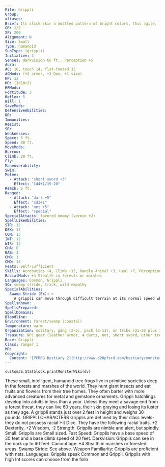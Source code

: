 ```yaml
---
File: Grippli
Group: 
aliases: 
Brief: Its slick skin a mottled pattern of bright colors, this agile, frog-like humanoid carries a bow and wears leather armor.
CR: 1/2
XP: 200
Alignment: N
Size: Small
Type: humanoid
SubType: (grippli)
Initiative: 3
Senses: darkvision 60 ft.; Perception +5
Aura: 
AC: 16, touch 14, flat-footed 13
ACMods: (+2 armor, +3 Dex, +1 size)
HP: 12
HD: (1d10+2)
HPMods: 
Fortitude: 3
Reflex: 5
Will: 1
SaveMods: 
DefensiveAbilities: 
DR: 
Immunities: 
Resist: 
SR: 
Weaknesses: 
Space: 5 ft.
Speed: 30 ft.
MoveMods: 
Burrow: 
Climb: 20 ft.
Fly: 
Maneuverability: 
Swim: 
Melee: 
  - Attack: "short sword +3"
    Effect: "1d4+1/19-20"
Reach: 5 ft.
Ranged: 
  - Attack: "dart +5"
    Effect: "1d3+1"
  - Attack: "net +5"
    Effect: "special"
SpecialAttacks: favored enemy (vermin +2)
SpellLikeAbilities: 
STR: 12
DEX: 17
CON: 13
INT: 12
WIS: 12
CHA: 8
BAB: 1
CMB: 1
CMD: 14
Feats: Self-Sufficient
Skills: Acrobatics +4, Climb +13, Handle Animal +3, Heal +7, Perception +5, Stealth +11 (+15 in forests or marshes), Survival +7
RacialMods: +4 Stealth in forests or marshes
Languages: Common, Grippli
SQ: swamp stride, track, wild empathy
SpecialAbilities:
  Swamp Stride (Ex): >
    A grippli can move through difficult terrain at its normal speed while within a swamp. Magically altered terrain affects a grippli normally.
SpellsKnown: 
SpellsPrepared: 
SpellDomains: 
Bloodline: 
Environment: forest/swamp (coastal)
Temperature: warm
Organization: solitary, gang (2-5), pack (6-11), or tribe (21-30 plus 1 cleric leader of 3rd level)
Treasure: NPC gear (leather armor, 4 darts, net, short sword, other treasure)
Race: Grippli
Class: ranger 1
MR: 
Copyright:
  Content: '[PFRPG Bestiary 2](http://www.d20pfsrd.com/bestiary/monster-listings/humanoids/grippli)'
---
```

```dataviewjs
customJS.Statblock.printMonsterWiki(dv)
```
These small, intelligent, humanoid tree frogs live in primitive societies deep in the forests and marshes of the world. They hunt giant insects and eat fruits and flowers from their tree homes. They often barter with more advanced creatures for metal and gemstone ornaments.  Grippli hatchlings develop into adults in less than a year. Unless they meet a savage end from a forest threat, they can live 60 years, their skin graying and losing its luster as they age. A grippli stands just over 2 feet in height and weighs 30 pounds.  GRIPPLI CHARACTERS  Gripplis are def ined by their class levels-they do not possess racial Hit Dice. They have the following racial traits.  +2 Dexterity, +2 Wisdom, -2 Strength: Gripplis are nimble and alert, but spindly.  Small: Gripplis are Small sized.  Fast Speed: Gripplis have a base speed of 30 feet and a base climb speed of 20 feet.  Darkvision: Gripplis can see in the dark up to 60 feet.  Camouflage: +4 Stealth in marshes or forested areas.  Swamp Stride: See above.  Weapon Familiarity: Gripplis are proficient with nets.  Languages: Gripplis speak Common and Grippli. Gripplis with high Int scores can choose from the follo
